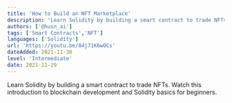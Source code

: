 ```yaml
---
title: 'How to Build an NFT Marketplace'
description: 'Learn Solidity by building a smart contract to trade NFTs. Watch this introduction to blockchain development and Solidity basics for beginners.'
authors: ['@husn_ai']
tags: ['Smart Contracts','NFT']
languages: ['Solidity']
url: 'https://youtu.be/84j71K6wOCs'
dateAdded: 2021-11-30
level: 'Intermediate'
date: 2021-11-29
---
```


Learn Solidity by building a smart contract to trade NFTs. Watch this introduction to blockchain development and Solidity basics for beginners.